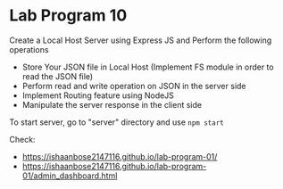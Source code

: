 # Lab Program 10

Create a Local Host Server using Express JS and Perform the following operations
 
- Store Your JSON file in Local Host (Implement FS module in order to read the JSON file)
- Perform read and write operation on JSON in the server side
- Implement Routing feature using NodeJS
- Manipulate the server response in the client side

To start server, go to "server" directory and use `npm start`

Check:
* https://ishaanbose2147116.github.io/lab-program-01/
* https://ishaanbose2147116.github.io/lab-program-01/admin_dashboard.html
